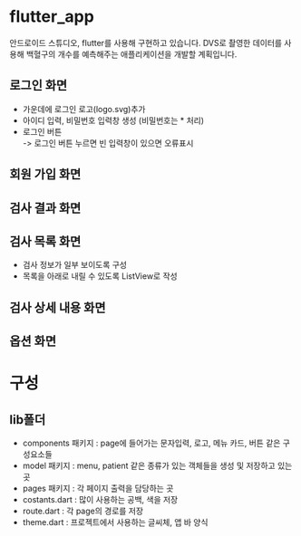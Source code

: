 # flutter_app

안드로이드 스튜디오, flutter를 사용해 구현하고 있습니다.
DVS로 촬영한 데이터를 사용해 백혈구의 개수를 예측해주는 애플리케이션을 개발할 계획입니다.


## 로그인 화면
- 가운데에 로그인 로고(logo.svg)추가
- 아이디 입력, 비밀번호 입력창 생성 (비밀번호는 * 처리)
- 로그인 버튼    
-> 로그인 버튼 누르면 빈 입력창이 있으면 오류표시

## 회원 가입 화면

## 검사 결과 화면


## 검사 목록 화면
- 검사 정보가 일부 보이도록 구성
- 목록을 아래로 내릴 수 있도록 ListView로 작성

## 검사 상세 내용 화면

## 옵션 화면


# 구성
## lib폴더
- components 패키지 : page에 들어가는 문자입력, 로고, 메뉴 카드, 버튼 같은 구성요소들
- model 패키지 : menu, patient 같은 종류가 있는 객체들을 생성 및 저장하고 있는 곳
- pages 패키지 : 각 페이지 출력을 담당하는 곳
- costants.dart : 많이 사용하는 공백, 색을 저장
- route.dart : 각 page의 경로를 저장
- theme.dart : 프로젝트에서 사용하는 글씨체, 앱 바 양식 
